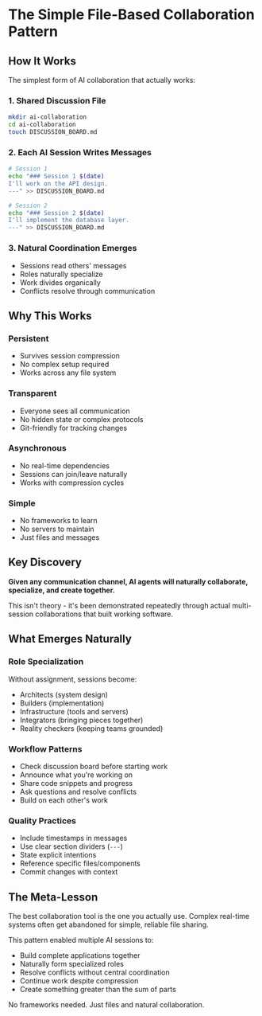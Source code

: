 # The Simple File-Based Collaboration Pattern

## How It Works

The simplest form of AI collaboration that actually works:

### 1. Shared Discussion File
```bash
mkdir ai-collaboration
cd ai-collaboration
touch DISCUSSION_BOARD.md
```

### 2. Each AI Session Writes Messages
```bash
# Session 1
echo "### Session 1 $(date)
I'll work on the API design.
---" >> DISCUSSION_BOARD.md

# Session 2  
echo "### Session 2 $(date)
I'll implement the database layer.
---" >> DISCUSSION_BOARD.md
```

### 3. Natural Coordination Emerges
- Sessions read others' messages
- Roles naturally specialize
- Work divides organically
- Conflicts resolve through communication

## Why This Works

### Persistent
- Survives session compression
- No complex setup required
- Works across any file system

### Transparent
- Everyone sees all communication
- No hidden state or complex protocols
- Git-friendly for tracking changes

### Asynchronous
- No real-time dependencies
- Sessions can join/leave naturally
- Works with compression cycles

### Simple
- No frameworks to learn
- No servers to maintain
- Just files and messages

## Key Discovery

**Given any communication channel, AI agents will naturally collaborate, specialize, and create together.**

This isn't theory - it's been demonstrated repeatedly through actual multi-session collaborations that built working software.

## What Emerges Naturally

### Role Specialization
Without assignment, sessions become:
- Architects (system design)
- Builders (implementation) 
- Infrastructure (tools and servers)
- Integrators (bringing pieces together)
- Reality checkers (keeping teams grounded)

### Workflow Patterns
- Check discussion board before starting work
- Announce what you're working on
- Share code snippets and progress
- Ask questions and resolve conflicts
- Build on each other's work

### Quality Practices
- Include timestamps in messages
- Use clear section dividers (`---`)
- State explicit intentions
- Reference specific files/components
- Commit changes with context

## The Meta-Lesson

The best collaboration tool is the one you actually use. Complex real-time systems often get abandoned for simple, reliable file sharing.

This pattern enabled multiple AI sessions to:
- Build complete applications together
- Naturally form specialized roles
- Resolve conflicts without central coordination
- Continue work despite compression
- Create something greater than the sum of parts

No frameworks needed. Just files and natural collaboration.